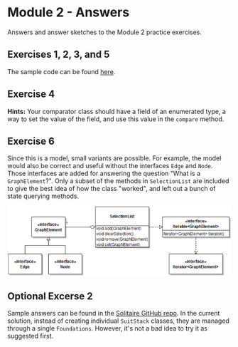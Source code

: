 # Module 2 - Answers

Answers and answer sketches to the Module 2 practice exercises.

## Exercises 1, 2, 3, and 5

The sample code can be found [here](Hand.java). 

## Exercise 4

**Hints:** Your comparator class should have a field of an enumerated type, a way to set the value of the field, and use this value in the `compare` method.

## Exercise 6

Since this is a model, small variants are possible. For example, the model would also be correct and useful without the interfaces `Edge` and `Node`. Those interfaces are added for answering the question "What is a `GraphElement`?". Only a subset of the methods in `SelectionList` are included to give the best idea of how the class "worked", and left out a bunch of state querying methods.

![Solution to Exercise M02-6](m02-6.png)


## Optional Excerse 2

Sample answers can be found in the [Solitaire GitHub repo](https://github.com/prmr/Solitaire). In the current solution, instead of creating individual `SuitStack` classes, they are managed through a single `Foundations`. However, it's not a bad idea to try it as suggested first.

